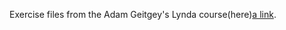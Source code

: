 Exercise files from the Adam Geitgey's Lynda course(here)[a link](https://www.lynda.com/Google-TensorFlow-tutorials/Building-Deploying-Applications-TensorFlow/601800-2.html).
